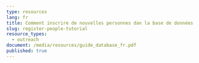 ```yaml
---
type: resources
lang: fr
title: Comment inscrire de nouvelles personnes dan la base de données
slug: register-people-tutorial
resource_types:
  - outreach
document: /media/resources/guide_database_fr.pdf
published: true
---
```

